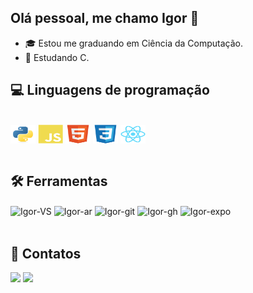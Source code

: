 ## Olá pessoal, me chamo Igor 👋

- 🎓 Estou me graduando em Ciência da Computação.
- 🌱 Estudando C.

## 💻 Linguagens de programação
<div style="display: inline_block"><br>
  <img align="center" alt="Rafa-Python" height="30" width="40" src="https://raw.githubusercontent.com/devicons/devicon/master/icons/python/python-original.svg">
  <img align="center" alt="Rafa-Js" height="30" width="40" src="https://raw.githubusercontent.com/devicons/devicon/master/icons/javascript/javascript-plain.svg">
  <img align="center" alt="Rafa-HTML" height="30" width="40" src="https://raw.githubusercontent.com/devicons/devicon/master/icons/html5/html5-original.svg">
  <img align="center" alt="Rafa-CSS" height="30" width="40" src="https://raw.githubusercontent.com/devicons/devicon/master/icons/css3/css3-original.svg">
  <img align="center" alt="Rafa-React" height="30" width="40" src="https://raw.githubusercontent.com/devicons/devicon/master/icons/react/react-original.svg">
</div>
<br>

## 🛠️ Ferramentas
<div>
  <img align='center' alt="Igor-VS" height='30' width='30' src ='https://img.icons8.com/?size=100&id=9OGIyU8hrxW5&format=png&color=000000'>
  <img align='center' alt="Igor-ar" height='30' width='30' src ='https://img.icons8.com/?size=100&id=13444&format=png&color=000000'>
  <img align='center' alt="Igor-git" height='30' width='30' src ='https://img.icons8.com/?size=100&id=20906&format=png&color=000000'>
  <img align='center' alt="Igor-gh" height='30' width='30' src ='https://img.icons8.com/?size=100&id=62856&format=png&color=000000'>
  <img align='center' alt="Igor-expo" height='30' width='30' src ='https://img.icons8.com/?size=100&id=7ImWFDcPfSlz&format=png&color=000000'>
  
</div>
<br>

## 📱 Contatos
<div> 
  <a href="https://www.instagram.com/igorcoutoo_/" target="_blank"><img src="https://img.shields.io/badge/-Instagram-%23E4405F?style=for-the-badge&logo=instagram&logoColor=white" target="_blank"></a>
  <a href="https://www.linkedin.com/in/igor-andrade-3520b1303/" target="_blank"><img src="https://img.shields.io/badge/-LinkedIn-%230077B5?style=for-the-badge&logo=linkedin&logoColor=white" target="_blank"></a> 
</div>
